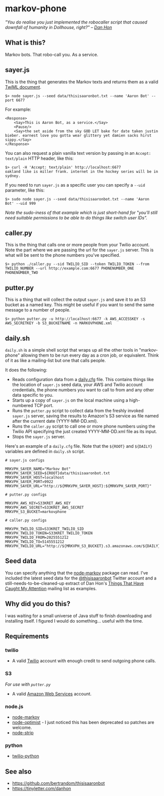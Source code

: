 # markov-phone

_"You do realise you just implemented the robocaller script that caused downfall of humanity in Dollhouse, right?" – [Dan Hon](https://twitter.com/hondanhon/status/439863765450764289)_

## What is this?

Markov bots. That robo-call you. As a service.

## sayer.js

This is the thing that generates the Markov texts and returns them as a valid [TwiML document](https://www.twilio.com/docs/api/twiml/say).

	$> node sayer.js --seed data/thisisaaronbot.txt --name 'Aaron Bot' --port 6677

For example:

	<Response>
		<Say>This is Aaron Bot, as a service.</Say>
		<Pause/>
		<Say>the set aside from the sky GOD LET bake for date taken justin bieber. earnest love you gotta wear glittery yet damien sacks hirst sippy.</Say>
	</Response>

You can also request a plain vanilla text version by passing in an `Accept: text/plain` HTTP header, like this:

	$> curl -H 'Accept: text/plain' http://localhost:6677
	oakland like is miller frank. internet in the hockey series will be in sydney.

If you need to run `sayer.js` as a specific user you can specify a `--uid` parameter, like this:

	$> sudo node sayer.js --seed data/thisisaaronbot.txt --name 'Aaron Bot' --uid 999

_Note the sudo-iness of that example which is just short-hand for "you'll still need suitable permissions to be able to do things like switch user IDs"._

## caller.py

This is the thing that calls one or more people from your Twilio account. Note the part where we are passing the url for the `sayer.js` server. This is what will be sent to the phone numbers you've specified.

	$> python ./caller.py --sid TWILIO_SID --token TWILIO_TOKEN --from TWILIO_NUMBER --url http://example.com:6677 PHONENUMBER_ONE PHONENUMBER_TWO 

## putter.py

This is a thing that will collect the output `sayer.js` and save it to an S3 bucket as a named key. This might be useful if you want to send the same message to a number of people.

	$> python putter.py -u http://localhost:6677 -k AWS_ACCESSKEY -s AWS_SECRETKEY -b S3_BUCKETNAME -n MARKOVPHONE.xml

## daily.sh

`daily.sh` is a simple shell script that wraps up all the other tools in "markov-phone" allowing them to be run every day as a cron job, or equivalent. Think of it as like a mailing-list but one that calls people.

It does the following:

* Reads configuration data from a [daily.cfg](https://github.com/straup/markov-phone/blob/master/daily.cfg.example) file. This contains things like the location of `sayer.js` seed data, your AWS and Twilio account credentials, the phone numbers you want to call to from and any other data specific to you.
* Starts up a copy of `sayer.js` on the local machine using a high-numbered TCP port.
* Runs the `putter.py` script to collect data from the freshly invoked `sayer.js` server, saving the results to Amazon's S3 service as file named after the current date (YYYY-MM-DD.xml).
* Runs the `caller.py` script to call one or more phone numbers using the Twilio API specifying the just created YYYY-MM-DD.xml file as its input.
* Stops the `sayer.js` server.

Here's an example of a `daily.cfg` file. Note that the `${ROOT}` and `${DAILY}` variables are defined in `daily.sh` script.

	# sayer.js configs

	MRKVPH_SAYER_NAME="Markov Bot"
	MRKVPH_SAYER_SEED=${ROOT}data/thisisaaronbot.txt
	MRKVPH_SAYER_HOST=localhost
	MRKVPH_SAYER_PORT=9922
	MRKVPH_SAYER_URL="http://${MRKVPH_SAYER_HOST}:${MRKVPH_SAYER_PORT}"

	# putter.py configs

	MRKVPH_AWS_KEY=S33KRET_AWS_KEY
	MRKVPH_AWS_SECRET=S33KRET_AWS_SECRET
	MRKVPH_S3_BUCKET=markovphone

	# caller.py configs

	MRKVPH_TWILIO_SID=S33KRET_TWILIO_SID
	MRKVPH_TWILIO_TOKEN=S33KRET_TWILIO_TOKEN
	MRKVPH_TWILIO_FROM=2025551212
	MRKVPH_TWILIO_TO=5145551212
	MRKVPH_TWILIO_URL="http://${MRKVPH_S3_BUCKET}.s3.amazonaws.com/${DAILY}"

## Seed data

You can specify anything that the [node-markov](https://github.com/substack/node-markov) package can read. I've included the latest seed data for the [@thisisaaronbot](https://twitter.com/thisisaaronbot) Twitter account and a still-needs-to-be-cleaned-up extract of Dan Hon's [Things That Have Caught My Attention](https://tinyletter.com/danhon) mailing list as examples.

## Why did you do this?

I was waiting for a small universe of Java stuff to finish downloading and installing itself. I figured I would do something... useful with the time.

## Requirements

### twilio

* A valid [Twilio](https://www.twilio.com/) account with enough credit to send outgoing phone calls.

### S3

_For use with `putter.py`_

* A valid [Amazon Web Services](https://aws.amazon.com/) account.

### node.js

* [node-markov](https://github.com/substack/node-markov)
* [node-optimist](https://github.com/substack/node-optimist) - I just noticed this has been deprecated so patches are welcome.
* [node-strip](https://www.npmjs.org/package/strip)

### python

* [twilio-python](https://github.com/twilio/twilio-python)

## See also

* https://github.com/bertrandom/thisisaaronbot
* https://tinyletter.com/danhon
